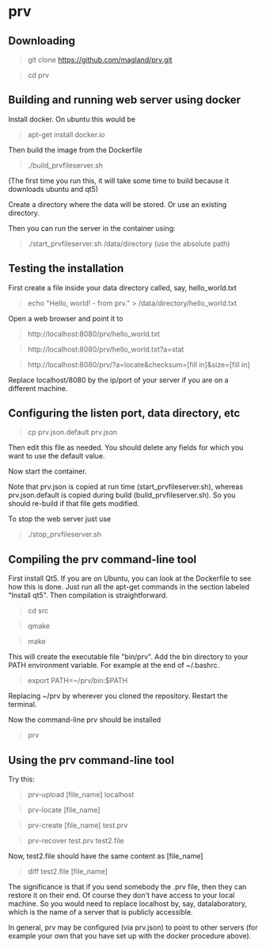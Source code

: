 # prv

## Downloading

> git clone https://github.com/magland/prv.git

> cd prv

## Building and running web server using docker

Install docker. On ubuntu this would be

> apt-get install docker.io

Then build the image from the Dockerfile

> ./build_prvfileserver.sh

(The first time you run this, it will take some time to build because it downloads ubuntu and qt5)

Create a directory where the data will be stored. Or use an existing directory.

Then you can run the server in the container using:

> ./start_prvfileserver.sh /data/directory (use the absolute path)

## Testing the installation

First create a file inside your data directory called, say, hello_world.txt

> echo "Hello, world! - from prv." > /data/directory/hello_world.txt

Open a web browser and point it to

> http://localhost:8080/prv/hello_world.txt

> http://localhost:8080/prv/hello_world.txt?a=stat

> http://localhost:8080/prv/?a=locate&checksum=[fill in]&size=[fill in]

Replace localhost/8080 by the ip/port of your server if you are on a different machine.

## Configuring the listen port, data directory, etc

> cp prv.json.default prv.json

Then edit this file as needed. You should delete any fields for which you want to use the default value.

Now start the container.

Note that prv.json is copied at run time (start_prvfileserver.sh), whereas prv.json.default is copied during build (build_prvfileserver.sh). So you should re-build if that file gets modified.

To stop the web server just use

> ./stop_prvfileserver.sh

## Compiling the prv command-line tool

First install Qt5. If you are on Ubuntu, you can look at the Dockerfile to see how this is done. Just run all the apt-get commands in the section labeled "Install qt5". Then compilation is straightforward.

> cd src

> qmake

> make

This will create the executable file "bin/prv". Add the bin directory to your PATH environment variable. For example at the end of ~/.bashrc.

> export PATH=~/prv/bin:$PATH

Replacing ~/prv by wherever you cloned the repository. Restart the terminal.

Now the command-line prv should be installed

> prv

## Using the prv command-line tool

Try this:

> prv-upload [file_name] localhost

> prv-locate [file_name]

> prv-create [file_name] test.prv

> prv-recover test.prv test2.file

Now, test2.file should have the same content as [file_name]

> diff test2.file [file_name]

The significance is that if you send somebody the .prv file, then they can restore it on their end. Of course they don't have access to your local machine. So you would need to replace localhost by, say, datalaboratory, which is the name of a server that is publicly accessible.

In general, prv may be configured (via prv.json) to point to other servers (for example your own that you have set up with the docker procedure above).





